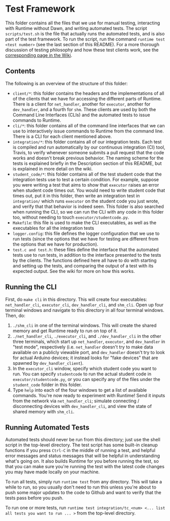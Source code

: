 # Test Framework

This folder contains all the files that we use for manual testing, interacting with Runtime without Dawn, and writing automated tests. The script `scripts/test.sh` is the file that actually runs the automated tests, and is also part of the test framework. To run the script, run the command `runtime test <test number>` (see the last section of this README). For a more thorough discussion of testing philosophy and how these test clients work, see the [corresponding page in the Wiki](https://github.com/pioneers/runtime/wiki/Test-Framework).


## Contents

The following is an overview of the structure of this folder:

* `client/*`: this folder contains the headers and the implementations of all of the clients that we have for accessing the different parts of Runtime. There is a client for `net_handler`, another for `executor`, another for `dev_handler`, and a fourth for `shm`. These clients are used by both the Command Line Interfaces (CLIs) and the automated tests to issue commands to Runtime.
* `cli/*`: this folder contains all of the command line interfaces that we can use to interactively issue commands to Runtime from the command line. There is a CLI for each client mentioned above.
* `integration/*`: this folder contains all of our integration tests. Each test is compiled and run automatically by our continuous integration (CI) tool, Travis, to verify whenever someone submits a pull request that the code works and doesn't break previous behavior. The naming scheme for the tests is explained briefly in the Description section of this README, but is explained in more detail on the wiki.
* `student_code/*`: this folder contains all of the test student code that the integration tests use to test a certain condition. For example, suppose you were writing a test that aims to show that `executor` raises an error when student code times out. You would need to write student code that times out, put it in this folder, then write an integration test in `integration/` which runs `executor` on the student code you just wrote, and verify that that behavior is indeed seen. This folder is also searched when running the CLI, so we can run the CLI with any code in this folder too, without needing to touch `executor/studentcode.py`.
* `Makefile`: this file is used to make the CLI executables, as well as the executables for all the integration tests
* `logger.config`: this file defines the logger configuration that we use to run tests (since the options that we have for testing are different from the options that we have for production).
* `test.c and test.h`: these files define the interface that the automated tests use to run tests, in addition to the interface presented to the tests by the clients. The functions defined here all have to do with starting and setting up the tests, and comparing the output of a test with its expected output. See the wiki for more on how this works.

## Running the CLI

First, do `make cli` in this directory. This will create four executables: `net_handler_cli`, `executor_cli`, `dev_handler_cli`, and `shm_cli`. Open up four terminal windows and navigate to this directory in all four terminal windows. Then, do:

1. `./shm_cli` in one of the terminal windows. This will create the shared memory and get Runtime ready to run on top of it.
2. `./net_handler_cli`, `./executor_cli`, and `./dev_handler_cli` in the other three terminals, which start up `net_handler`, `executor`, and `dev_handler` in "test mode", respectively (i.e. `net_handler` doesn't try to make data available on a publicly viewable port, and `dev_handler` doesn't try to look for actual Arduino devices; it instead looks for "fake devices" that are spawned by `dev_handler_client`).
3. In the `executor_cli` window, specify which student code you want to run. You can specify `studentcode` to run the actual student code in `executor/studentcode.py`, or you can specify any of the files under the `student_code` folder in this folder.
4. Type `help` into each of the four windows to get a list of available commands. You're now ready to experiment with Runtime! Send it inputs from the network via `net_handler_cli`; simulate connecting / disconnecting devices with `dev_handler_cli`, and view the state of shared memory with `shm_cli`.

## Running Automated Tests

Automated tests should never be run from this directory; just use the shell script in the top-level directory. The test script has some built-in cleanup functions if you press `Ctrl-C` in the middle of running a test, and helpful error messages and status messages that will be helpful in understanding what's going on. It also builds Runtime for you before running the test, so that you can make sure you're running the test with the latest code changes you may have made locally on your machine.

To run all tests, simply run `runtime test` from any directory. This will take a while to run, so you usually don't need to run this unless you're about to push some major updates to the code to Github and want to verify that the tests pass before you push.

To run one or more tests, run `runtime test integration/tc_<num> <... list all tests you want to run ... >` from the top-level directory.